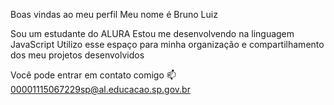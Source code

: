 Boas vindas ao meu perfil
Meu nome é Bruno Luiz

Sou um estudante do ALURA
Estou me desenvolvendo na linguagem JavaScript
Utilizo esse espaço para minha organização e compartilhamento dos meu projetos desenvolvidos

Você pode entrar em contato comigo 📫
00001115067229sp@al.educacao.sp.gov.br
